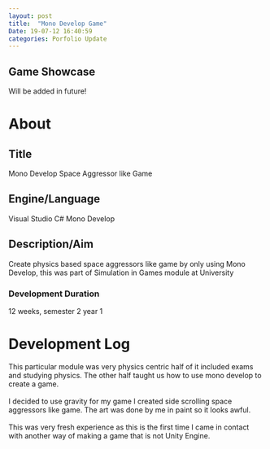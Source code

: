 ```yaml
---
layout: post
title:  "Mono Develop Game"
Date: 19-07-12 16:40:59 
categories: Porfolio Update
---
```

<p>
<h2><b>Game Showcase</b></h2></p>
<p>Will be added in future!</p>

<p>
<h1><b>About</b></h1>
<h2><b>Title</b></h2>
Mono Develop Space Aggressor like Game
<h2><b>Engine/Language</b></h2>
Visual Studio C# Mono Develop
<h2><b> Description/Aim</b></h2>
Create physics based space aggressors like game by only using Mono Develop, this was part of Simulation in Games module at University
<h3>Development Duration</h3>
12 weeks, semester 2 year 1
<h1><b>Development Log</b></h1>
This particular module was very physics centric half of it included exams and studying physics. The other half taught us how to use mono develop to create a game.
<br></br>
I decided to use gravity for my game I created side scrolling space aggressors like game. The art was done by me in paint so it looks awful.
<br></br>
This was very fresh experience as this is the first time I came in contact with another way of making a game that is not Unity Engine.

</p>


